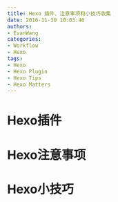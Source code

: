 ```yaml
---
title: Hexo 插件、注意事项和小技巧收集
date: 2016-11-30 10:03:46
authors:
- EvanWang
categories:
- Workflow
- Hexo
tags:
- Hexo
- Hexo Plugin
- Hexo Tips
- Hexo Matters
---
```


# Hexo插件

<!-- more -->

# Hexo注意事项



# Hexo小技巧

